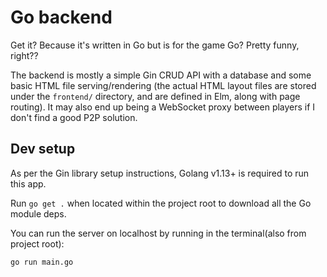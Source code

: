# Go backend

Get it? Because it's written in Go but is for the game Go? 
Pretty funny, right??

The backend is mostly a simple Gin CRUD API with a database and 
some basic HTML file serving/rendering (the actual HTML layout
files are stored under the `frontend/` directory, and are
defined in Elm, along with page routing).
It may also end up being a WebSocket proxy between players
if I don't find a good P2P solution.

## Dev setup

As per the Gin library setup instructions, Golang v1.13+
is required to run this app.

Run `go get .` when located within the project root
to download all the Go module deps.

You can run the server on localhost by running in the terminal(also from project root):
```
go run main.go
```
